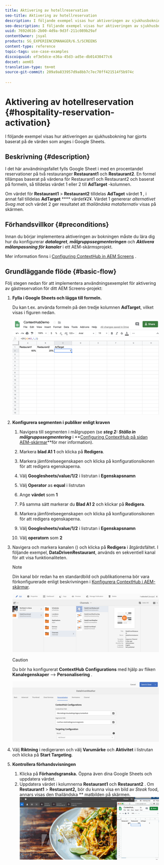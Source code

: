 ```yaml
---
title: Aktivering av hotellreservation
seo-title: Aktivering av hotellreservation
description: I följande exempel visas hur aktiveringen av sjukhusbokning har gjorts baserat på de värden som anges i Google Sheets.
seo-description: I följande exempel visas hur aktiveringen av sjukhusbokning har gjorts baserat på de värden som anges i Google Sheets.
uuid: 7692d616-2b00-4d9a-9d3f-211c089b29af
contentOwner: jsyal
products: SG_EXPERIENCEMANAGER/6.5/SCREENS
content-type: reference
topic-tags: use-case-examples
discoiquuid: ef3e5dce-e36a-45d3-ad5e-db01430477c6
docset: aem65
translation-type: tm+mt
source-git-commit: 209a9a833957d9a8bb7c7ec70ff421514f5b974c

---
```



# Aktivering av hotellreservation {#hospitality-reservation-activation}

I följande exempel visas hur aktiveringen av sjukhusbokning har gjorts baserat på de värden som anges i Google Sheets.

## Beskrivning {#description}

I det här användningsfallet fylls Google Sheet i med en procentandel reservationer på två restauranger **Restaurant1** och **Restaurant2**. En formel tillämpas baserat på värdena för Restaurant1 och Restaurant2 och baserat på formeln, så tilldelas värdet 1 eller 2 till **AdTarget** -kolumnen.

Om värdet för **Restaurant1** > **Restaurant2** tilldelas **AdTaget** värdet **1** , i annat fall tilldelas **AdTarget** **** värdet¥2¥. Värdet 1 genererar *alternativet Svag mat* och värdet 2 ger resultatet att *thailändska matalternativ* visas på skärmen.

## Förhandsvillkor {#preconditions}

Innan du börjar implementera aktiveringen av bokningen måste du lära dig hur du konfigurerar ***datalagret***, ***målgruppssegmenteringen*** och ***Aktivera målanpassning för kanaler*** i ett AEM-skärmsprojekt.

Mer information finns i [Configuring ContextHub in AEM Screens](configuring-context-hub.md) .

## Grundläggande flöde {#basic-flow}

Följ stegen nedan för att implementera användningsexemplet för aktivering av gästreservation för ditt AEM Screens-projekt:

1. **Fylla i Google Sheets och lägga till formeln.**

   Du kan t.ex. använda formeln på den tredje kolumnen **AdTarget**, vilket visas i figuren nedan.

   ![screen_shot_2019-04-29at94132am](assets/screen_shot_2019-04-29at94132am.png)

1. **Konfigurera segmenten i publiker enligt kraven**

   1. Navigera till segmenten i målgruppen (se ***steg 2: Ställa in målgruppssegmentering*** i **[Configuring ContextHub på sidan AEM-skärmar](configuring-context-hub.md)**för mer information).

   1. Markera **blad A1 1** och klicka på **Redigera**.

   1. Markera jämförelseegenskapen och klicka på konfigurationsikonen för att redigera egenskaperna.
   1. Välj **Googlesheets/value/1/2** i listrutan i **Egenskapsnamn**

   1. Välj **Operator** as **equal** i listrutan

   1. Ange **värdet** som **1**

   1. På samma sätt markerar du **Blad A1 2** och klickar på **Redigera**.

   1. Markera jämförelseegenskapen och klicka på konfigurationsikonen för att redigera egenskaperna.
   1. Välj **Googlesheets/value/1/2** i listrutan i **Egenskapsnamn**

   1. Välj **operatorn** som **2**

1. Navigera och markera kanalen () och klicka på **Redigera** i åtgärdsfältet. I följande exempel, **DataDrivenRestaurant**, används en sekventiell kanal för att visa funktionaliteten.

   >[!NOTE]
   >
   >Din kanal bör redan ha en standardbild och publikationerna bör vara förkonfigurerade enligt beskrivningen i [Konfigurera ContextHub i AEM-skärmar](configuring-context-hub.md).

   ![screen_shot_2019-05-08at14652pm](assets/screen_shot_2019-05-08at14652pm.png)

   >[!CAUTION]
   >
   >Du bör ha konfigurerat **ContextHub** **Configurations** med hjälp av fliken **Kanalegenskaper** —> **Personalisering** .

   ![screen_shot_2019-05-08at114106am](assets/screen_shot_2019-05-08at114106am.png)

1. Välj **Riktning** i redigeraren och välj **Varumärke** och **Aktivitet** i listrutan och klicka på **Start Targeting**.
1. **Kontrollera förhandsvisningen**

   1. Klicka på **Förhandsgranska.** Öppna även dina Google Sheets och uppdatera värdet.
   1. Uppdatera värdet i kolumnerna **Restaurant1** och **Restaurant2** . Om **Restaurant1** > **Restaurant2,** bör du kunna visa en bild av *Steak* food, annars visas den thailändska ** matbilden på skärmen.
   ![result5](assets/result5.gif)

